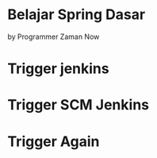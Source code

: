 # Belajar Spring Dasar

by Programmer Zaman Now

# Trigger jenkins
# Trigger SCM Jenkins
# Trigger Again
